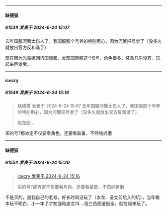 ﻿
*****

####  缺德猫  
##### 6153#       发表于 2024-6-24 15:07

去年国服河蟹太伤人了，我国服那个号养的特别用心，因为河蟹把号卖了（没多久就放出官方反和谐了）

现在因为光露娜回坑国际服，发现国际服这个B号，角色很多，装备几乎没有，玩起来巨难受...


*****

####  icecry  
##### 6154#       发表于 2024-6-24 15:16

<blockquote>缺德猫 发表于 2024-6-24 15:07
去年国服河蟹太伤人了，我国服那个号养的特别用心，因为河蟹把号卖了（没多久就放出官方反和谐了）

现在因 ...</blockquote>
买的号?那肯定不仅要看角色，还要看装备，不然纯折磨

*****

####  缺德猫  
##### 6155#       发表于 2024-6-24 15:20

<blockquote><a href="httphttps://bbs.saraba1st.com/2b/forum.php?mod=redirect&amp;goto=findpost&amp;pid=65359596&amp;ptid=1745815" target="_blank">icecry 发表于 2024-6-24 15:16</a>

买的号?那肯定不仅要看角色，还要看装备，不然纯折磨</blockquote>
不是买的，是我自己的老号，好长时间没玩了（水龙、圣女前后入的坑），当年根本玩不明白，小一年了才勉强龟速龙13....但三色图鉴挺全，就捡起来玩了。

